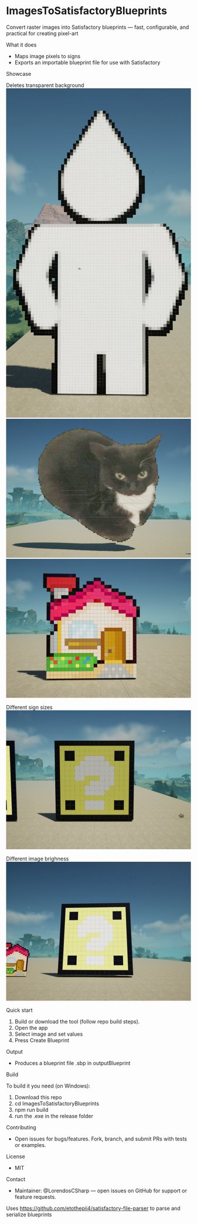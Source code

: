 
# ImagesToSatisfactoryBlueprints

Convert raster images into Satisfactory blueprints — fast, configurable, and practical for creating pixel-art 

What it does
- Maps image pixels to signs
- Exports an importable blueprint file for use with Satisfactory 

Showcase

Deletes transparent background
![Image with transparent Background](https://github.com/LorendosCSharp/ImagesToSatisfactoryBlueprints/blob/main/Showcase/Screenshot_20251017-213450.png)
![Image with transparent Background](https://github.com/LorendosCSharp/ImagesToSatisfactoryBlueprints/blob/main/Showcase/Screenshot_20251017-213522.png)
![Image with transparent Background](https://github.com/LorendosCSharp/ImagesToSatisfactoryBlueprints/blob/main/Showcase/Screenshot_20251017-213530.png)

Different sign sizes
![Image with large signs](https://github.com/LorendosCSharp/ImagesToSatisfactoryBlueprints/blob/main/Showcase/Screenshot_20251017-213831.png)

Different image brighness
![Image with large signs and high brightness](https://github.com/LorendosCSharp/ImagesToSatisfactoryBlueprints/blob/main/Showcase/Screenshot_20251017-213736.png)


Quick start
1. Build or download the tool (follow repo build steps).
2. Open the app 
3. Select image and set values
4. Press Create Blueprint



Output
- Produces a blueprint file .sbp in outputBlueprint 

Build

To build it you need (on Windows):
1. Download this repo
2. cd ImagesToSatisfactoryBlueprints
3. npm run build
4. run the .exe in the release folder

Contributing
- Open issues for bugs/features. Fork, branch, and submit PRs with tests or examples.

License
- MIT

Contact
- Maintainer: @LorendosCSharp — open issues on GitHub for support or feature requests.

Uses https://github.com/etothepii4/satisfactory-file-parser to parse and serialize blueprints


